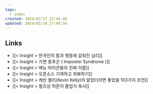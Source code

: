 ```yaml
---
tags:
  - index
created: 2024/02/17_22:45:48
updated: 2024/02/18_17:08:58
---
```


## Links
- [[< Insight > 한국인의 말과 행동에 감춰진 심리]]
- [[< Insight > 가면 증후군 ( Imposter Syndrome )]]
- [[< Insight > 메뉴 아이콘들의 진짜 이름]]
- [[< Insight > 오픈소스 기여하고 취뽀하기]]
- [[< Insight > 케빈 켈리(Kevin Kelly)의 알았더라면 좋았을 103가지 조언]]
- [[< Insight > 필즈상 허준이 졸업식 축사]]
